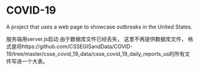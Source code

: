 # COVID-19
A project that uses a web page to showcase outbreaks in the United States.


服务端用server.js启动
由于数据库文件已经丢失， 这里不再提供数据库文件， 格式是将https://github.com/CSSEGISandData/COVID-19/tree/master/csse_covid_19_data/csse_covid_19_daily_reports_us的所有文件写进一个大表。